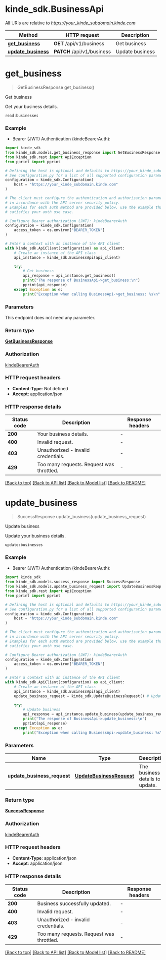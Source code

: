 # kinde_sdk.BusinessApi

All URIs are relative to *https://your_kinde_subdomain.kinde.com*

Method | HTTP request | Description
------------- | ------------- | -------------
[**get_business**](BusinessApi.md#get_business) | **GET** /api/v1/business | Get business
[**update_business**](BusinessApi.md#update_business) | **PATCH** /api/v1/business | Update business


# **get_business**
> GetBusinessResponse get_business()

Get business

Get your business details.

<div>
  <code>read:businesses</code>
</div>


### Example

* Bearer (JWT) Authentication (kindeBearerAuth):

```python
import kinde_sdk
from kinde_sdk.models.get_business_response import GetBusinessResponse
from kinde_sdk.rest import ApiException
from pprint import pprint

# Defining the host is optional and defaults to https://your_kinde_subdomain.kinde.com
# See configuration.py for a list of all supported configuration parameters.
configuration = kinde_sdk.Configuration(
    host = "https://your_kinde_subdomain.kinde.com"
)

# The client must configure the authentication and authorization parameters
# in accordance with the API server security policy.
# Examples for each auth method are provided below, use the example that
# satisfies your auth use case.

# Configure Bearer authorization (JWT): kindeBearerAuth
configuration = kinde_sdk.Configuration(
    access_token = os.environ["BEARER_TOKEN"]
)

# Enter a context with an instance of the API client
with kinde_sdk.ApiClient(configuration) as api_client:
    # Create an instance of the API class
    api_instance = kinde_sdk.BusinessApi(api_client)

    try:
        # Get business
        api_response = api_instance.get_business()
        print("The response of BusinessApi->get_business:\n")
        pprint(api_response)
    except Exception as e:
        print("Exception when calling BusinessApi->get_business: %s\n" % e)
```



### Parameters

This endpoint does not need any parameter.

### Return type

[**GetBusinessResponse**](GetBusinessResponse.md)

### Authorization

[kindeBearerAuth](../README.md#kindeBearerAuth)

### HTTP request headers

 - **Content-Type**: Not defined
 - **Accept**: application/json

### HTTP response details

| Status code | Description | Response headers |
|-------------|-------------|------------------|
**200** | Your business details. |  -  |
**400** | Invalid request. |  -  |
**403** | Unauthorized - invalid credentials. |  -  |
**429** | Too many requests. Request was throttled. |  -  |

[[Back to top]](#) [[Back to API list]](../README.md#documentation-for-api-endpoints) [[Back to Model list]](../README.md#documentation-for-models) [[Back to README]](../README.md)

# **update_business**
> SuccessResponse update_business(update_business_request)

Update business

Update your business details.

<div>
  <code>update:businesses</code>
</div>


### Example

* Bearer (JWT) Authentication (kindeBearerAuth):

```python
import kinde_sdk
from kinde_sdk.models.success_response import SuccessResponse
from kinde_sdk.models.update_business_request import UpdateBusinessRequest
from kinde_sdk.rest import ApiException
from pprint import pprint

# Defining the host is optional and defaults to https://your_kinde_subdomain.kinde.com
# See configuration.py for a list of all supported configuration parameters.
configuration = kinde_sdk.Configuration(
    host = "https://your_kinde_subdomain.kinde.com"
)

# The client must configure the authentication and authorization parameters
# in accordance with the API server security policy.
# Examples for each auth method are provided below, use the example that
# satisfies your auth use case.

# Configure Bearer authorization (JWT): kindeBearerAuth
configuration = kinde_sdk.Configuration(
    access_token = os.environ["BEARER_TOKEN"]
)

# Enter a context with an instance of the API client
with kinde_sdk.ApiClient(configuration) as api_client:
    # Create an instance of the API class
    api_instance = kinde_sdk.BusinessApi(api_client)
    update_business_request = kinde_sdk.UpdateBusinessRequest() # UpdateBusinessRequest | The business details to update.

    try:
        # Update business
        api_response = api_instance.update_business(update_business_request)
        print("The response of BusinessApi->update_business:\n")
        pprint(api_response)
    except Exception as e:
        print("Exception when calling BusinessApi->update_business: %s\n" % e)
```



### Parameters


Name | Type | Description  | Notes
------------- | ------------- | ------------- | -------------
 **update_business_request** | [**UpdateBusinessRequest**](UpdateBusinessRequest.md)| The business details to update. | 

### Return type

[**SuccessResponse**](SuccessResponse.md)

### Authorization

[kindeBearerAuth](../README.md#kindeBearerAuth)

### HTTP request headers

 - **Content-Type**: application/json
 - **Accept**: application/json

### HTTP response details

| Status code | Description | Response headers |
|-------------|-------------|------------------|
**200** | Business successfully updated. |  -  |
**400** | Invalid request. |  -  |
**403** | Unauthorized - invalid credentials. |  -  |
**429** | Too many requests. Request was throttled. |  -  |

[[Back to top]](#) [[Back to API list]](../README.md#documentation-for-api-endpoints) [[Back to Model list]](../README.md#documentation-for-models) [[Back to README]](../README.md)

